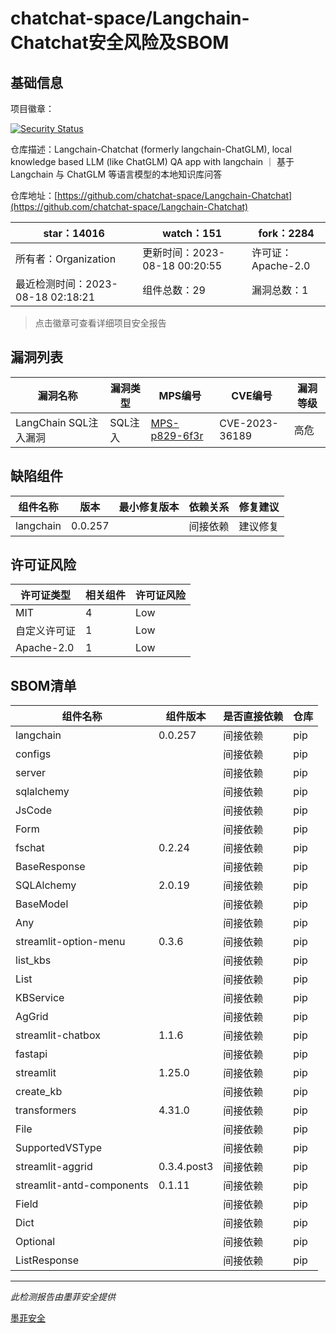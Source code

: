 # chatchat-space/Langchain-Chatchat安全风险及SBOM

## 基础信息

项目徽章：

[![Security Status](https://www.murphysec.com/platform3/v31/badge/1692239221857476608.svg)](https://www.murphysec.com/console/report/1692239221308022784/1692239221857476608)

仓库描述：Langchain-Chatchat (formerly langchain-ChatGLM), local knowledge based LLM (like ChatGLM) QA app with langchain ｜ 基于 Langchain 与 ChatGLM 等语言模型的本地知识库问答

仓库地址：[https://github.com/chatchat-space/Langchain-Chatchat](https://github.com/chatchat-space/Langchain-Chatchat)

| star：14016 | watch：151 | fork：2284 |
| ----------- | -------------- | ------------ |
| 所有者：Organization | 更新时间：2023-08-18 00:20:55 | 许可证：Apache-2.0 |
| 最近检测时间：2023-08-18 02:18:21 | 组件总数：29 | 漏洞总数：1 |

> 点击徽章可查看详细项目安全报告



## 漏洞列表

| 漏洞名称 | 漏洞类型 | MPS编号 | CVE编号 | 漏洞等级 |
| ------- | ------ | ------- | ------ | ----- |
|LangChain SQL注入漏洞|SQL注入|[MPS-p829-6f3r](https://www.oscs1024.com/hd/MPS-p829-6f3r)|CVE-2023-36189|高危|




## 缺陷组件

| 组件名称 | 版本 | 最小修复版本 | 依赖关系 | 修复建议 |
| -------- | ---- | ------------ | -------- | -------- |
|langchain|0.0.257||间接依赖|建议修复|C:0|H:1|M:0|L:0|




## 许可证风险

| 许可证类型 | 相关组件 | 许可证风险 |
| ---------- | -------- | ---------- |
|MIT|4|Low|
|自定义许可证|1|Low|
|Apache-2.0|1|Low|




## SBOM清单

| 组件名称 | 组件版本 | 是否直接依赖 | 仓库 |
| -------- | -------- | ------------ | ---- |
|langchain|0.0.257|间接依赖|pip|
|configs||间接依赖|pip|
|server||间接依赖|pip|
|sqlalchemy||间接依赖|pip|
|JsCode||间接依赖|pip|
|Form||间接依赖|pip|
|fschat|0.2.24|间接依赖|pip|
|BaseResponse||间接依赖|pip|
|SQLAlchemy|2.0.19|间接依赖|pip|
|BaseModel||间接依赖|pip|
|Any||间接依赖|pip|
|streamlit-option-menu|0.3.6|间接依赖|pip|
|list_kbs||间接依赖|pip|
|List||间接依赖|pip|
|KBService||间接依赖|pip|
|AgGrid||间接依赖|pip|
|streamlit-chatbox|1.1.6|间接依赖|pip|
|fastapi||间接依赖|pip|
|streamlit|1.25.0|间接依赖|pip|
|create_kb||间接依赖|pip|
|transformers|4.31.0|间接依赖|pip|
|File||间接依赖|pip|
|SupportedVSType||间接依赖|pip|
|streamlit-aggrid|0.3.4.post3|间接依赖|pip|
|streamlit-antd-components|0.1.11|间接依赖|pip|
|Field||间接依赖|pip|
|Dict||间接依赖|pip|
|Optional||间接依赖|pip|
|ListResponse||间接依赖|pip|


------

*此检测报告由墨菲安全提供*

[墨菲安全](www.murphysec.com)